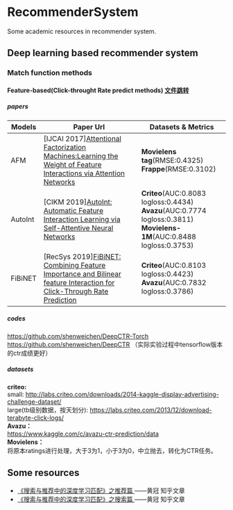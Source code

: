 # RecommenderSystem
Some academic resources in recommender system.

## Deep learning based recommender system
### Match function methods
#### Feature-based(Click-throught Rate predict methods) [文件跳转](https://github.com/NiuJiaJun-BUPT/RecommenderSystem/tree/master/Deep%20Learning/Match%20Function/CTR)
##### papers
| Models  | Paper Url | Datasets & Metrics |
| ------------- | ------------- | ------------- |
| AFM     | [IJCAI 2017][Attentional Factorization Machines:Learning the Weight of Feature Interactions via Attention Networks](https://www.ijcai.org/Proceedings/2017/0435.pdf)  | **Movielens tag**(RMSE:0.4325)<br> **Frappe**(RMSE:0.3102)|
| AutoInt | [CIKM 2019][AutoInt: Automatic Feature Interaction Learning via Self-Attentive Neural Networks](https://arxiv.org/pdf/1810.11921.pdf)  | **Criteo**(AUC:0.8083 logloss:0.4434)<br>**Avazu**(AUC:0.7774 logloss:0.3811)<br>**Movielens-1M**(AUC:0.8488 logloss:0.3753)|
| FiBiNET | [RecSys 2019][FiBiNET: Combining Feature Importance and Bilinear feature Interaction for Click-Through Rate Prediction](https://arxiv.org/pdf/1905.09433.pdf) | **Criteo**(AUC:0.8103 logloss:0.4423)<br>**Avazu**(AUC:0.7832 logloss:0.3786)|
##### codes
https://github.com/shenweichen/DeepCTR-Torch<br>
https://github.com/shenweichen/DeepCTR （实际实验过程中tensorflow版本的ctr成绩更好）

##### datasets
**criteo:**<br>
    small: http://labs.criteo.com/downloads/2014-kaggle-display-advertising-challenge-dataset/<br>
    large(tb级别数据，按天划分): https://labs.criteo.com/2013/12/download-terabyte-click-logs/<br>
**Avazu：**<br>
    https://www.kaggle.com/c/avazu-ctr-prediction/data<br>
**Movielens：**<br>
    将原本ratings进行处理，大于3为1，小于3为0，中立抛去，转化为CTR任务。
## Some resources
* [《搜索与推荐中的深度学习匹配》之推荐篇 ](https://zhuanlan.zhihu.com/p/45849695)——黄冠 知乎文章
* [《搜索与推荐中的深度学习匹配》之搜索篇 ](https://zhuanlan.zhihu.com/p/38296950)——黄冠 知乎文章
